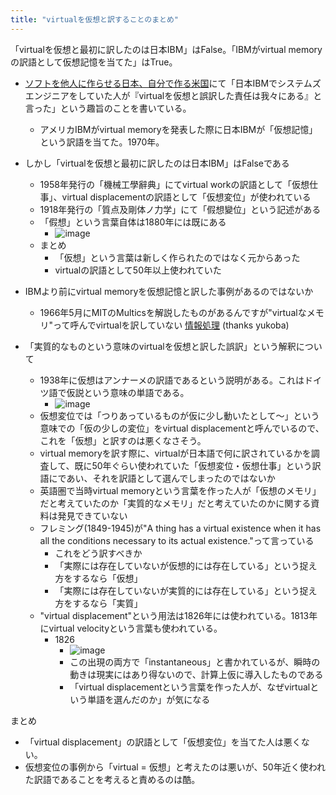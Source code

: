 ```yaml
---
title: "virtualを仮想と訳することのまとめ"
---
```


「virtualを仮想と最初に訳したのは日本IBM」はFalse。「IBMがvirtual memoryの訳語として仮想記憶を当てた」はTrue。

- [ソフトを他人に作らせる日本、自分で作る米国](http://amzn.to/2zAONjl)にて「日本IBMでシステムズエンジニアをしていた人が『virtualを仮想と誤訳した責任は我々にある』と言った」という趣旨のことを書いている。
    - アメリカIBMがvirtual memoryを発表した際に日本IBMが「仮想記憶」という訳語を当てた。1970年。
- しかし「virtualを仮想と最初に訳したのは日本IBM」はFalseである
    - 1958年発行の「機械工學辭典」にてvirtual workの訳語として「仮想仕事」、virtual displacementの訳語として「仮想変位」が使われている
    - 1918年発行の「質点及剛体ノ力学」にて「假想變位」という記述がある
    - 「假想」という言葉自体は1880年には既にある
        - ![image](https://gyazo.com/9daf44f55f6130a58485db56dde5a9e0/thumb/1000)
    - まとめ
        - 「仮想」という言葉は新しく作られたのではなく元からあった
        - virtualの訳語として50年以上使われていた

- IBMより前にvirtual memoryを仮想記憶と訳した事例があるのではないか
    - 1966年5月にMITのMulticsを解説したものがあるんですが"virtualなメモリ"って呼んでvirtualを訳していない [情報処理](http://id.nii.ac.jp/1001/00008791/) (thanks yukoba)

- 「実質的なものという意味のvirtualを仮想と訳した誤訳」という解釈について
    - 1938年に仮想はアンナーメの訳語であるという説明がある。これはドイツ語で仮説という意味の単語である。
        - ![image](https://gyazo.com/bef0e0a3585680b28af234f3de7e5313/thumb/1000)
    - 仮想変位では「つりあっているものが仮に少し動いたとして～」という意味での「仮の少しの変位」をvirtual displacementと呼んでいるので、これを「仮想」と訳すのは悪くなさそう。
    - virtual memoryを訳す際に、virtualが日本語で何に訳されているかを調査して、既に50年ぐらい使われていた「仮想変位・仮想仕事」という訳語にであい、それを訳語として選んでしまったのではないか
    - 英語圏で当時virtual memoryという言葉を作った人が「仮想のメモリ」だと考えていたのか「実質的なメモリ」だと考えていたのかに関する資料は発見できていない
    - フレミング(1849-1945)が"A thing has a virtual existence when it has all the conditions necessary to its actual existence."って言っている
        - これをどう訳すべきか
        - 「実際には存在していないが仮想的には存在している」という捉え方をするなら「仮想」
        - 「実際には存在していないが実質的には存在している」という捉え方をするなら「実質」
    - "virtual displacement"という用法は1826年には使われている。1813年にvirtual velocityという言葉も使われている。
        - 1826
            - ![image](https://gyazo.com/45f37aee613b9de6657047cdd776a4d0/thumb/1000)
            - この出現の両方で「instantaneous」と書かれているが、瞬時の動きは現実にはあり得ないので、計算上仮に導入したものである
            - 「virtual displacementという言葉を作った人が、なぜvirtualという単語を選んだのか」が気になる

まとめ
- 「virtual displacement」の訳語として「仮想変位」を当てた人は悪くない。
- 仮想変位の事例から「virtual = 仮想」と考えたのは悪いが、50年近く使われた訳語であることを考えると責めるのは酷。